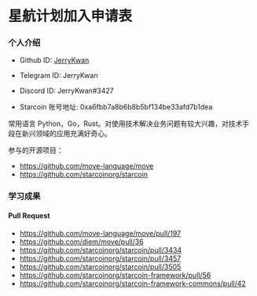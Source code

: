 

# 星航计划加入申请表

### 个人介绍

* Github ID: [JerryKwan](https://github.com/JerryKwan)

* Telegram ID: JerryKwan

* Discord ID: JerryKwan#3427

* Starcoin 账号地址: 0xa6fbb7a8b6b8b5bf134be33afd7b1dea


常用语言 Python，Go，Rust。对使用技术解决业务问题有较大兴趣，对技术手段在新兴领域的应用充满好奇心。

参与的开源项目：

* https://github.com/move-language/move 
* https://github.com/starcoinorg/starcoin


### 学习成果

#### Pull Request

* https://github.com/move-language/move/pull/197
* https://github.com/diem/move/pull/36
* https://github.com/starcoinorg/starcoin/pull/3434
* https://github.com/starcoinorg/starcoin/pull/3457
* https://github.com/starcoinorg/starcoin/pull/3505
* https://github.com/starcoinorg/starcoin-framework/pull/56
* https://github.com/starcoinorg/starcoin-framework-commons/pull/42





